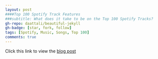 ```yaml
---
layout: post
####Top 100 Spotify Track Features
###subtitle: What does it take to be on the Top 100 Spotify Tracks?
gh-repo: daattali/beautiful-jekyll
gh-badge: [star, fork, follow]
tags: [Spotify, Music, Songs, Top 100]
comments: true
---
```


Click this link to view the [blog post](https://medium.com/@markrmorelos/top-100-spotify-track-features-485c86f6e9ad)

